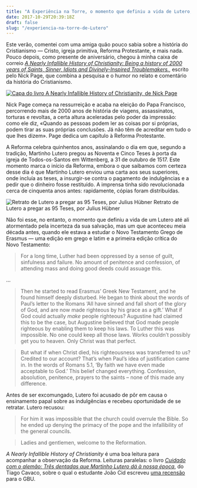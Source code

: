 ```yaml
---
title: "A Experiência na Torre, o momento que definiu a vida de Lutero, pela mão de Nick Page"
date: 2017-10-29T20:39:18Z
draft: false
slug: "/experiencia-na-torre-de-Lutero"
---
```


Este verão, comentei com uma amiga quão pouco sabia sobre a história do Cristianismo — Cristo, igreja primitiva, Reforma Protestante, e mais nada. Pouco depois, como presente de aniversário, chegou à minha caixa de correio [_A Nearly Infallible History of Christianity: Being a history of 2000 years of Saints, Sinner, Idiots and Divinely-Inspired Troublemakers._](https://www.amazon.co.uk/Nearly-Infallible-History-Christianity/dp/1444750127/), escrito pelo Nick Page, que combina a pesquisa e o humor no relato e comentário da história do Cristianismo.

[![Capa do livro A Nearly Infallible History of Christianity, de Nick Page](https://images-na.ssl-images-amazon.com/images/I/61c%2BUr3K87L.jpg "Amazon: A Nearly Infallible History of Christianity")](https://www.amazon.co.uk/Nearly-Infallible-History-Christianity/dp/1444750127)

Nick Page começa na ressurreição e acaba na eleição do Papa Francisco, percorrendo mais de 2000 anos de história de viagens, assassinatos, torturas e revoltas, a certa altura aceleradas pelo poder da impressão: como ele diz, «Quando as pessoas podem ler as coisas por si próprias, podem tirar as suas próprias conclusões. Já não têm de acreditar em tudo o que lhes dizem». Page dedica um capítulo à Reforma Protestante.

A Reforma celebra quinhentos anos, assinalando o dia em que, segundo a tradição, Martinho Lutero pregou as Noventa e Cinco Teses à porta da igreja de Todos-os-Santos em Wittenberg, a 31 de outubro de 1517. Este momento marca o início da Reforma, embora o que saibamos com certeza desse dia é que Martinho Lutero enviou uma carta aos seus superiores, onde incluía as teses, a insurgir-se contra o pagamento de indulgências e a pedir que o dinheiro fosse restituído. A imprensa tinha sido revolucionada cerca de cinquenta anos antes: rapidamente, cópias foram distribuídas.

![Retrato de Lutero a pregar as 95 Teses, por Julius Hübner](https://upload.wikimedia.org/wikipedia/commons/3/32/Der_Anschlag_von_Luthers_95_Thesen.jpg)
Retrato de Lutero a pregar as 95 Teses, por Julius Hübner

Não foi esse, no entanto, o momento que definiu a vida de um Lutero até ali atormentado pela incerteza da sua salvação, mas um que aconteceu meia década antes, quando ele estava a estudar o Novo Testamento Grego de Erasmus — uma edição em grego e latim e a primeira edição crítica do Novo Testamento:

> For a long time, Luther had been oppressed by a sense of guilt, sinfulness and failure. No amount of penitence and confession, of attending mass and doing good deeds could assuage this.

…

> Then he started to read Erasmus’ Greek New Testament, and he found himself deeply disturbed. He began to think about the words of Paul’s letter to the Romans ‘All have sinned and fall short of the glory of God, and are now made righteous by his grace as a gift.’ What if God could actually _make_ people righteous? Augustine had claimed this to be the case, but Augustine believed that God made people righteous by enabling them to keep his laws. To Luther this was impossible. No one could keep all those laws. Works couldn’t possibly get you to heaven. Only Christ was that perfect.

> But what if when Christ died, his righteousness was transferred to us? Credited to our account? That’s when Paul’s idea of justification came in. In the words of Romans 5.1, ‘By faith we have even made acceptable to God.’ This belief changed everything. Confession, absolution, penitence, prayers to the saints – none of this made any difference.

Antes de ser excomungado, Lutero foi acusado de pôr em causa o ensinamento papal sobre as indulgências e recebeu oportunidade de se retratar. Lutero recusou:

> For him it was impossible that the church could overrule the Bible. So he ended up denying the primacy of the pope and the infallibility of the general councils.

> Ladies and gentlemen, welcome to the Reformation.

_A Nearly Infallible History of Christianity_ é uma boa leitura para acompanhar a observação da Reforma. Leituras paralelas: o livro [_Cuidado com o alemão: Três dentadas que Martinho Lutero dá à nossa época_][Cuidado], do Tiago Cavaco, sobre o qual o estudante João Cid escreveu [uma recensão][Medium] para o GBU.

[Medium]: https://medium.com/gbuportugal/tr%C3%AAs-dentadinhas-uma-aprecia%C3%A7%C3%A3o-de-cuidado-com-o-alem%C3%A3o-de-tiago-cavaco-be6d4b552ce7 "GBU: Por Linhas Tortas"

[Cuidado]: http://letrasdouro.com/site/produto/cuidado-com-o-alemao/ "Letras d'Ouro: Cuidado com o Alemão"